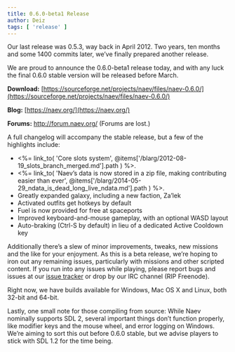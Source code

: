 ```yaml
---
title: 0.6.0-beta1 Release
author: Deiz
tags: [ 'release' ]
---
```


Our last release was 0.5.3, way back in April 2012. Two years, ten months and some 1400 commits later, we’ve finally prepared another release.

We are proud to announce the 0.6.0-beta1 release today, and with any luck the final 0.6.0 stable version will be released before March.

**Download:** [https://sourceforge.net/projects/naev/files/naev-0.6.0/](https://sourceforge.net/projects/naev/files/naev-0.6.0/)

**Blog:** [https://naev.org/](https://naev.org/)

**Forums:** http://forum.naev.org/ (Forums are lost.)

A full changelog will accompany the stable release, but a few of the highlights include:

  * <%= link_to( 'Core slots system', @items['/blarg/2012-08-19_slots_branch_merged.md'].path ) %>.
  * <%= link_to( 'Naev’s data is now stored in a zip file, making contributing easier than ever', @items['/blarg/2014-05-29_ndata_is_dead_long_live_ndata.md'].path ) %>.
  * Greatly expanded galaxy, including a new faction, Za’lek
  * Activated outfits get hotkeys by default
  * Fuel is now provided for free at spaceports
  * Improved keyboard-and-mouse gameplay, with an optional WASD layout
  * Auto-braking (Ctrl-S by default) in lieu of a dedicated Active Cooldown key

Additionally there’s a slew of minor improvements, tweaks, new missions and the like for your enjoyment. As this is a beta release, we’re hoping to iron out any remaining issues, particularly with missions and other scripted content. If you run into any issues while playing, please report bugs and issues at our [issue tracker](https://github.com/naev/naev/issues) or drop by our IRC channel (RIP Freenode).

Right now, we have builds available for Windows, Mac OS X and Linux, both 32-bit and 64-bit.

Lastly, one small note for those compiling from source: While Naev nominally supports SDL 2, several important things don’t function properly, like modifier keys and the mouse wheel, and error logging on Windows. We’re aiming to sort this out before 0.6.0 stable, but we advise players to stick with SDL 1.2 for the time being.
